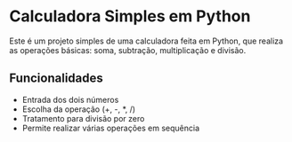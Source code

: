 # Calculadora Simples em Python

Este é um projeto simples de uma calculadora feita em Python, que realiza as operações básicas: soma, subtração, multiplicação e divisão.

## Funcionalidades

- Entrada dos dois números
- Escolha da operação (+, -, *, /)
- Tratamento para divisão por zero
- Permite realizar várias operações em sequência
